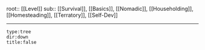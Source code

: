 
root:: [[Level]]
sub:: [[Survival]], [[Basics]], [[Nomadic]], [[Householding]], [[Homesteading]], [[Terratory]], [[Self-Dev]]

---


```breadcrumbs
type:tree
dir:down
title:false
```